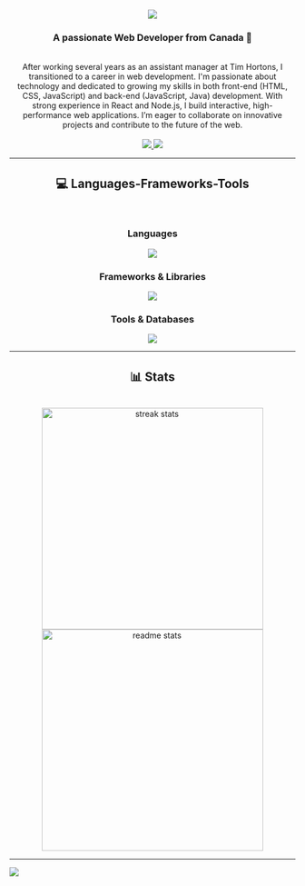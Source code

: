 <h1 align="center">
    <img src="https://readme-typing-svg.herokuapp.com/?font=Righteous&size=35&center=true&vCenter=true&width=500&height=70&duration=4000&lines=Hi+There!+👋;+I'm+Derek+Boucher!;" />
</h1>

<h3 align="center">A passionate Web Developer from Canada 🍁</h3>

<br/>

<div align="center">
  After working several years as an assistant manager at Tim Hortons, I transitioned to a career in web development. I'm passionate about technology and dedicated to growing my skills in both front-end (HTML, CSS, JavaScript) and back-end (JavaScript, Java) development. With strong experience in React and Node.js, I build interactive, high-performance web            applications. I’m eager to collaborate on innovative projects and contribute to the future of the web.
</div>

<br/>

<div align="center"> 
  <a href="mailto:derekboucher2000@gmail.com">
    <img src="https://img.shields.io/badge/Gmail-333333?style=for-the-badge&logo=gmail&logoColor=red" />
  </a>
  <a href="https://linkedin.com/in/derek-boucher" target="_blank">
    <img src="https://img.shields.io/badge/LinkedIn-0077B5?style=for-the-badge&logo=linkedin&logoColor=white" target="_blank" />
  </a>
</div>

<hr/>

<h2 align="center">💻 Languages-Frameworks-Tools</h2>
<br/>

<div align="center">
    <h3>Languages</h3>
    <img src="https://skillicons.dev/icons?i=html,css,javascript,typescript,java" />
</div>

<div align="center">
    <h3>Frameworks & Libraries</h3>
    <img src="https://skillicons.dev/icons?i=react,express,nodejs,spring,bootstrap" />
</div>

<div align="center">
    <h3>Tools & Databases</h3>
    <img src="https://skillicons.dev/icons?i=vscode,git,github,mongodb,mysql" />
</div>

<hr/>

<h2 align="center">📊 Stats</h2>
<br>
<div align=center>
  <img width=390 src="https://github-readme-streak-stats-salesp07.vercel.app/?user=Derek-Boucher&count_private=true&theme=react&border_radius=10" alt="streak stats"/>
  <img width=390 src="https://github-readme-stats-salesp07.vercel.app/api?username=Derek-Boucher&count_private=true&show_icons=true&theme=react&rank_icon=github&border_radius=10" alt="readme stats" />
</div>

<hr/>

[![](https://visitcount.itsvg.in/api?id=Derek-Boucher&icon=0&color=0)](https://visitcount.itsvg.in)

